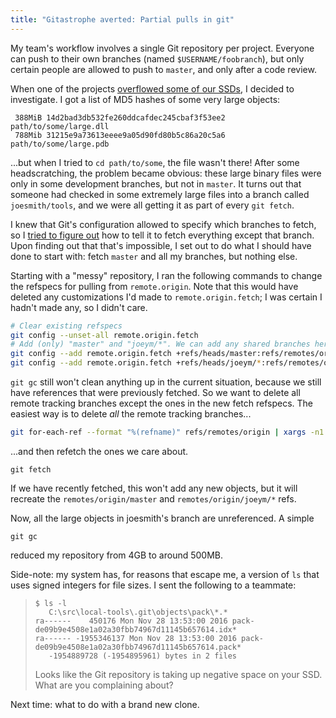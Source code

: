 ```yaml
---
title: "Gitastrophe averted: Partial pulls in git"
---
```

My team's workflow involves a single Git repository per project. Everyone can
push to their own branches (named `$USERNAME/foobranch`), but only certain
people are allowed to push to `master`, and only after a code review.

When one of the projects [overflowed some of our SSDs](git-large-objects), I decided to
investigate. I got a list of MD5 hashes of some very large objects:

```
 388MiB 14d2bad3db532fe260ddcafdec245cbaf3f53ee2 path/to/some/large.dll
 788Mib 31215e9a73613eeee9a05d90fd80b5c86a20c5a6 path/to/some/large.pdb
```

...but when I tried to `cd path/to/some`, the file wasn't there! After some
headscratching, the problem became obvious: these large binary files were only
in some development branches, but not in `master`. It turns out that someone
had checked in some extremely large files into a branch called
`joesmith/tools`, and we were all getting it as part of every `git fetch`.

I knew that Git's configuration allowed to specify which branches to fetch, so I
[tried to figure
out](https://stackoverflow.com/questions/40854943/fetching-all-but-one-branch-by-default)
how to tell it to fetch everything except that branch.  Upon finding out that
that's impossible, I set out to do what I should have done to start with: fetch
`master` and all my branches, but nothing else.

Starting with a "messy" repository, I ran the following commands to change the
refspecs for pulling from `remote.origin`. Note that this would have deleted any
customizations I'd made to `remote.origin.fetch`; I was certain I hadn't made
any, so I didn't care.

```sh
# Clear existing refspecs
git config --unset-all remote.origin.fetch
# Add (only) "master" and "joeym/*". We can add any shared branches here, too.
git config --add remote.origin.fetch +refs/heads/master:refs/remotes/origin/master
git config --add remote.origin.fetch +refs/heads/joeym/*:refs/remotes/origin/joeym/*
```

`git gc` still won't clean anything up in the current situation, because we
still have references that were previously fetched. So we want to delete all
remote tracking branches except the ones in the new fetch refspecs. The easiest
way is to delete *all* the remote tracking branches...

```sh
git for-each-ref --format "%(refname)" refs/remotes/origin | xargs -n1 git update-ref -d
```

...and then refetch the ones we care about.

    git fetch

If we have recently fetched, this won't add any new objects, but it will
recreate the `remotes/origin/master` and `remotes/origin/joeym/*` refs.

Now, all the large objects in joesmith's branch are unreferenced. A simple

    git gc

reduced my repository from 4GB to around 500MB.

Side-note: my system has, for reasons that escape me, a version of `ls`
that uses signed integers for file sizes. I sent the following to a teammate:

> ```
> $ ls -l
>    C:\src\local-tools\.git\objects\pack\*.*
> ra------    450176 Mon Nov 28 13:53:00 2016 pack-de09b9e4508e1a02a30fbb74967d11145b657614.idx*
> ra------ -1955346137 Mon Nov 28 13:53:00 2016 pack-de09b9e4508e1a02a30fbb74967d11145b657614.pack*
>    -1954889728 (-1954895961) bytes in 2 files
> ```
> 
> Looks like the Git repository is taking up negative space on your SSD. What
> are you complaining about?

Next time: what to do with a brand new clone.
